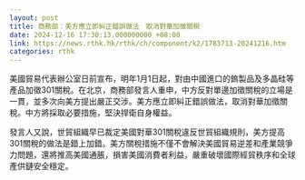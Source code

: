 ```yaml
---
layout: post
title: 商務部：美方應立即糾正錯誤做法　取消對華加徵關稅
date: 2024-12-16 17:30:13.000000000 +08:00
link: https://news.rthk.hk/rthk/ch/component/k2/1783713-20241216.htm
categories: rthk
---
```


美國貿易代表辦公室日前宣布，明年1月1日起，對由中國進口的鎢製品及多晶硅等產品加徵301關稅。在北京，商務部發言人重申，中方反對單邊加徵關稅的立場是一貫，並多次向美方提出嚴正交涉。美方應立即糾正錯誤做法，取消對華加徵關稅。中方將採取必要措施，堅決捍衛自身權益。

發言人又說，世貿組織早已裁定美國對華301關稅違反世貿組織規則，美方提高301關稅的做法是錯上加錯。美方關稅措施不僅不會解決美國貿易逆差和產業競爭力問題，還將推高美國通脹，損害美國消費者利益，嚴重破壞國際經貿秩序和全球產供鏈安全穩定。
